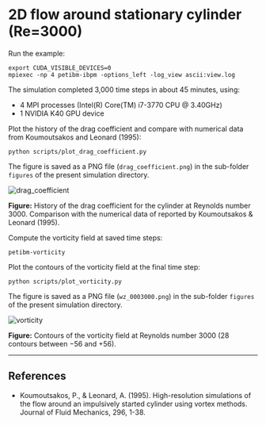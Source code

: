 # 2D flow around stationary cylinder (Re=3000)

Run the example:

```shell
export CUDA_VISIBLE_DEVICES=0
mpiexec -np 4 petibm-ibpm -options_left -log_view ascii:view.log
```

The simulation completed 3,000 time steps in about 45 minutes, using:

* 4 MPI processes (Intel(R) Core(TM) i7-3770 CPU @ 3.40GHz)
* 1 NVIDIA K40 GPU device

Plot the history of the drag coefficient and compare with numerical data from Koumoutsakos and Leonard (1995):

```shell
python scripts/plot_drag_coefficient.py
```

The figure is saved as a PNG file (`drag_coefficient.png`) in the sub-folder `figures` of the present simulation directory.

<img src="figures/drag_coefficient.png" alt="drag_coefficient" widht="400">

**Figure:** History of the drag coefficient for the cylinder at Reynolds number $3000$. Comparison with the numerical data of reported by Koumoutsakos & Leonard (1995).

Compute the vorticity field at saved time steps:

```shell
petibm-vorticity
```

Plot the contours of the vorticity field at the final time step:

```shell
python scripts/plot_vorticity.py
```

The figure is saved as a PNG file (`wz_0003000.png`) in the sub-folder `figures` of the present simulation directory.

<img src="figures/wz_0003000.png" alt="vorticity" widht="400">

**Figure:** Contours of the vorticity field at Reynolds number $3000$ ($28$ contours between $-56$ and $+56$).

---

## References

* Koumoutsakos, P., & Leonard, A. (1995). High-resolution simulations of the flow around an impulsively started cylinder using vortex methods. Journal of Fluid Mechanics, 296, 1-38.
